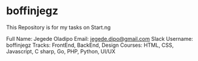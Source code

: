 # boffinjegz
This Repository is for my tasks on Start.ng



Full Name: Jegede Oladipo
Email: jegede.dipo@gmail.com
Slack Username: boffinjegz
Tracks: FrontEnd, BackEnd, Design
Courses: HTML, CSS, Javascript, C sharp, Go, PHP, Python, UI/UX
